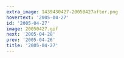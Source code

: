 ```yaml
---
extra_image: 1439430427-20050427after.png
hovertext: '2005-04-27'
id: '2005-04-27'
image: 20050427.gif
next: '2005-04-28'
prev: '2005-04-26'
title: '2005-04-27'
---
```

